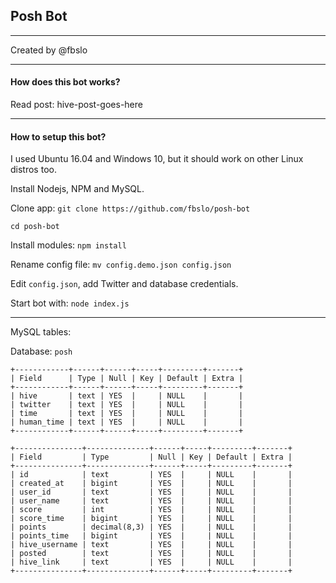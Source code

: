 ## Posh Bot

---

Created by @fbslo

---

#### How does this bot works?

Read post: hive-post-goes-here

---

#### How to setup this bot?

I used Ubuntu 16.04 and Windows 10, but it should work on other Linux distros too.

Install Nodejs, NPM and MySQL.

Clone app: `git clone https://github.com/fbslo/posh-bot`

`cd posh-bot`

Install modules: `npm install`

Rename config file: `mv config.demo.json config.json`

Edit `config.json`, add Twitter and database credentials.

Start bot with: `node index.js`

---

MySQL tables:

Database: `posh`

```
+------------+------+------+-----+---------+-------+
| Field      | Type | Null | Key | Default | Extra |
+------------+------+------+-----+---------+-------+
| hive       | text | YES  |     | NULL    |       |
| twitter    | text | YES  |     | NULL    |       |
| time       | text | YES  |     | NULL    |       |
| human_time | text | YES  |     | NULL    |       |
+------------+------+------+-----+---------+-------+
```

```
+---------------+--------------+------+-----+---------+-------+
| Field         | Type         | Null | Key | Default | Extra |
+---------------+--------------+------+-----+---------+-------+
| id            | text         | YES  |     | NULL    |       |
| created_at    | bigint       | YES  |     | NULL    |       |
| user_id       | text         | YES  |     | NULL    |       |
| user_name     | text         | YES  |     | NULL    |       |
| score         | int          | YES  |     | NULL    |       |
| score_time    | bigint       | YES  |     | NULL    |       |
| points        | decimal(8,3) | YES  |     | NULL    |       |
| points_time   | bigint       | YES  |     | NULL    |       |
| hive_username | text         | YES  |     | NULL    |       |
| posted        | text         | YES  |     | NULL    |       |
| hive_link     | text         | YES  |     | NULL    |       |
+---------------+--------------+------+-----+---------+-------+
```
